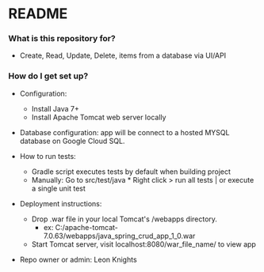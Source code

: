 # README #

### What is this repository for? ###
* Create, Read, Update, Delete, items from a database via UI/API

### How do I get set up? ###
* Configuration:
    * Install Java 7+
    * Install Apache Tomcat web server locally

* Database configuration: app will be connect to a hosted MYSQL database on Google Cloud SQL.

* How to run tests:
    * Gradle script executes tests by default when building project
    * Manually: Go to src/test/java
               * Right click > run all tests | or execute a single unit test

* Deployment instructions:
    * Drop .war file in your local Tomcat's /webapps directory.
        * ex:  C:/apache-tomcat-7.0.63/webapps/java_spring_crud_app_1_0.war
    * Start Tomcat server, visit localhost:8080/war_file_name/ to view app

* Repo owner or admin:
      Leon Knights
